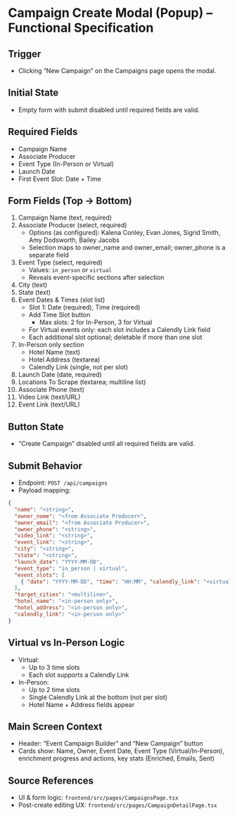 # Campaign Create Modal (Popup) – Functional Specification

## Trigger
- Clicking “New Campaign” on the Campaigns page opens the modal.

## Initial State
- Empty form with submit disabled until required fields are valid.

## Required Fields
- Campaign Name
- Associate Producer
- Event Type (In-Person or Virtual)
- Launch Date
- First Event Slot: Date + Time

## Form Fields (Top → Bottom)
1) Campaign Name (text, required)
2) Associate Producer (select, required)
   - Options (as configured): Kalena Conley, Evan Jones, Sigrid Smith, Amy Dodsworth, Bailey Jacobs
   - Selection maps to owner_name and owner_email; owner_phone is a separate field
3) Event Type (select, required)
   - Values: `in_person` or `virtual`
   - Reveals event-specific sections after selection
4) City (text)
5) State (text)
6) Event Dates & Times (slot list)
   - Slot 1: Date (required), Time (required)
   - Add Time Slot button
     - Max slots: 2 for In-Person, 3 for Virtual
   - For Virtual events only: each slot includes a Calendly Link field
   - Each additional slot optional; deletable if more than one slot
7) In-Person only section
   - Hotel Name (text)
   - Hotel Address (textarea)
   - Calendly Link (single, not per slot)
8) Launch Date (date, required)
9) Locations To Scrape (textarea; multiline list)
10) Associate Phone (text)
11) Video Link (text/URL)
12) Event Link (text/URL)

## Button State
- “Create Campaign” disabled until all required fields are valid.

## Submit Behavior
- Endpoint: `POST /api/campaigns`
- Payload mapping:
```json
{
  "name": "<string>",
  "owner_name": "<from Associate Producer>",
  "owner_email": "<from Associate Producer>",
  "owner_phone": "<string>",
  "video_link": "<string>",
  "event_link": "<string>",
  "city": "<string>",
  "state": "<string>",
  "launch_date": "YYYY-MM-DD",
  "event_type": "in_person | virtual",
  "event_slots": [
    { "date": "YYYY-MM-DD", "time": "HH:MM", "calendly_link": "<virtual only>" }
  ],
  "target_cities": "<multiline>",
  "hotel_name": "<in-person only>",
  "hotel_address": "<in-person only>",
  "calendly_link": "<in-person only>"
}
```

## Virtual vs In‑Person Logic
- Virtual:
  - Up to 3 time slots
  - Each slot supports a Calendly Link
- In-Person:
  - Up to 2 time slots
  - Single Calendly Link at the bottom (not per slot)
  - Hotel Name + Address fields appear

## Main Screen Context
- Header: “Event Campaign Builder” and “New Campaign” button
- Cards show: Name, Owner, Event Date, Event Type (Virtual/In-Person), enrichment progress and actions, key stats (Enriched, Emails, Sent)

## Source References
- UI & form logic: `frontend/src/pages/CampaignsPage.tsx`
- Post-create editing UX: `frontend/src/pages/CampaignDetailPage.tsx`
